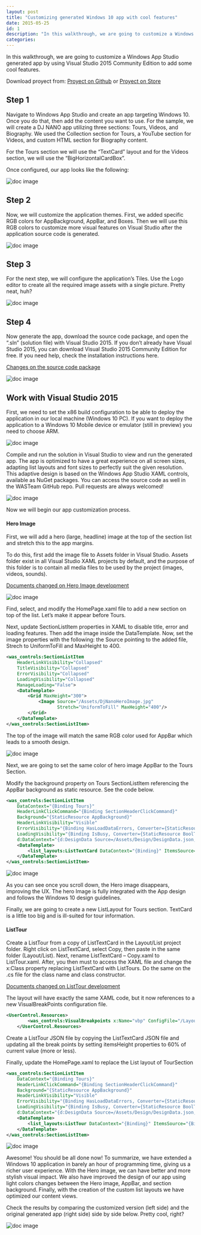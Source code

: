 ```yaml
---
layout: post
title: "Customizing generated Windows 10 app with cool features"
date: 2015-05-25
id: 1
description: "In this walkthrough, we are going to customize a Windows App Studio generated app by using Visual Studio 2015 Community Edition to add some cool features."
categories:
---
```

In this walkthrough, we are going to customize a Windows App Studio generated app by using Visual Studio 2015 Community Edition to add some cool features.

Download proyect from: <a href="https://github.com/wasteam/DJNanoSampleApp" target="_blank">Proyect on Github</a> or <a href="https://www.microsoft.com/en-us/store/apps/dj-nano-show/9wzdncrdkb2n" target="_blank">Proyect on Store</a>

## Step 1

Navigate to Windows App Studio and create an app targeting Windows 10.  Once you do that, then add the content you want to use. For the sample, we will create a DJ NANO app utilizing three sections: Tours, Videos, and Biography.  We used the Collection section for Tours, a YouTube section for Videos, and custom HTML section for Biography content. 

For the Tours section we will use the “TextCard” layout and for the Videos section, we will use the “BigHorizontalCardBox”.

Once configured, our app looks like the following:


![doc image](/post-img/1/1.png)


## Step 2

Now, we will customize the application themes.  First, we added specific RGB colors for AppBackground, AppBar, and Boxes.  Then we will use this RGB colors to customize more visual features on Visual Studio after the application source code is generated.


![doc image](/post-img/1/2.png)


## Step 3

For the next step, we will configure the application’s Tiles. Use the Logo editor to create all the required image assets with a single picture.  Pretty neat, huh?

![doc image](/post-img/1/3.png)

## Step 4

Now generate the app, download the source code package, and open the “.sln” (solution file) with Visual Studio 2015. If you don’t already have Visual Studio 2015, you can download Visual Studio 2015 Community Edition for free.  If you need help, check the installation instructions here. 

<a href="https://github.com/wasteam/DJNanoSampleApp/commit/b345c89e8335aa2e42a7e1d9ff57e9c84e13957e" target="_blank">Changes on the source code package</a>

![doc image](/post-img/1/4.png)
 

## Work with Visual Studio 2015

First, we need to set the x86 build configuration to be able to deploy the application in our local machine (Windows 10 PC).  If you want to deploy the application to a Windows 10 Mobile device or emulator (still in preview) you need to choose ARM.

![doc image](/post-img/1/5.png)

Compile and run the solution in Visual Studio to view and run the generated app. The app is optimized to have a great experience on all screen sizes, adapting list layouts and font sizes to perfectly suit the given resolution. This adaptive design is based on the Windows App Studio XAML controls, available as NuGet packages. You can access the source code as well in the WASTeam GitHub repo.  Pull requests are always welcomed! 

![doc image](/post-img/1/6.png)

Now we will begin our app customization process.

#### Hero Image

First, we will add a hero (large, headline) image at the top of the section list and stretch this to the app margins. 

To do this, first add the image file to Assets folder in Visual Studio. Assets folder exist in all Visual Studio XAML projects by default, and the purpose of this folder is to contain all media files to be used by the project (images, videos, sounds).

<a href="https://github.com/wasteam/DJNanoSampleApp/commit/aa1cd8fe26094eb586d4e008a42fc8208ad80375" target="_blank">Documents changed on Hero Image development</a>

![doc image](/post-img/1/7.png)

Find, select, and modify the HomePage.xaml file to add a new section on top of the list.  Let’s make it appear before Tours.

Next, update SectionListItem properties in XAML to disable title, error and loading features.  Then add the image inside the DataTemplate.  Now, set the image properties with the following: the Source pointing to the added file, Strech to UniformToFill and MaxHeight to 400.


```xml
<was_controls:SectionListItem
    HeaderLinkVisibility="Collapsed"
    TitleVisibility="Collapsed"
    ErrorVisibility="Collapsed"
    LoadingVisibility="Collapsed"
    ManageLoading="False">
    <DataTemplate>
        <Grid MaxHeight="300">
            <Image Source="/Assets/DjNanoHeroImage.jpg"
                   Stretch="UniformToFill" MaxHeight="400"/>
        </Grid>
    </DataTemplate>
</was_controls:SectionListItem>
```



The top of the image will match the same RGB color used for AppBar which leads to a smooth design.

![doc image](/post-img/1/8.png)

Next, we are going to set the same color of hero image AppBar to the Tours Section.

Modify the background property on Tours SectionListItem referencing the AppBar background as static resource.  See the code below.
 
```xml
<was_controls:SectionListItem
    DataContext="{Binding Tours}"                
    HeaderLinkClickCommand="{Binding SectionHeaderClickCommand}"
    Background="{StaticResource AppBackground}"
    HeaderLinkVisibility="Visible"                               
    ErrorVisibility="{Binding HasLoadDataErrors, Converter={StaticResource BoolToVisibilityConverter}, FallbackValue=Collapsed}"
    LoadingVisibility="{Binding IsBusy, Converter={StaticResource BoolToVisibilityConverter}, FallbackValue=Collapsed}"
    d:DataContext="{d:DesignData Source=/Assets/Design/DesignData.json, Type=vm:DesignViewModel, IsDesignTimeCreatable=true}">
    <DataTemplate>
        <list_layouts:ListTextCard DataContext="{Binding}" ItemsSource="{Binding Items}" ItemClickCommand="{Binding ItemClickCommand}" OneRowModeEnabled="True" Margin="14,0,6,0"/>
    </DataTemplate>
</was_controls:SectionListItem>
```

![doc image](/post-img/1/9.png)

As you can see once you scroll down, the Hero image disappears, improving the UX.  The hero Image is fully integrated with the App design and follows the Windows 10 design guidelines.

Finally, we are going to create a new ListLayout for Tours section.  TextCard is a little too big and is ill-suited for tour information.

#### ListTour

Create a ListTour from a copy of ListTextCard in the Layout/List project folder. Right click on ListTextCard, select Copy, then paste in the same folder (Layout/List). Next, rename ListTextCard – Copy.xaml to ListTour.xaml. After, you then must to access the XAML file and change the x:Class property replacing ListTextCard with ListTours. Do the same on the .cs file for the class name and class constructor.

<a href="https://github.com/wasteam/DJNanoSampleApp/commit/3da25edc6a008b43925c3456b24b5f1ce771a6c5" target="_blank">Documents changed on ListTour development</a>

The layout will have exactly the same XAML code, but it now references to a new VisualBreakPoints configuration file.

```xml
<UserControl.Resources>
        <was_controls:VisualBreakpoints x:Name="vbp" ConfigFile="/Layouts/List/Breakpoints.Large.ListTour.json"/>
    </UserControl.Resources>
```

Create a ListTour JSON file by copying the ListTextCard JSON file and updating all the break points by setting itemsHeight properties to 60% of current value (more or less).

Finally, update the HomePage.xaml to replace the List layout of TourSection


```xml
<was_controls:SectionListItem
    DataContext="{Binding Tours}"                
    HeaderLinkClickCommand="{Binding SectionHeaderClickCommand}"
    Background="{StaticResource AppBackground}"
    HeaderLinkVisibility="Visible"                               
    ErrorVisibility="{Binding HasLoadDataErrors, Converter={StaticResource BoolToVisibilityConverter}, FallbackValue=Collapsed}"
    LoadingVisibility="{Binding IsBusy, Converter={StaticResource BoolToVisibilityConverter}, FallbackValue=Collapsed}"
    d:DataContext="{d:DesignData Source=/Assets/Design/DesignData.json, Type=vm:DesignViewModel, IsDesignTimeCreatable=true}">
    <DataTemplate>
        <list_layouts:ListTour DataContext="{Binding}" ItemsSource="{Binding Items}" ItemClickCommand="{Binding ItemClickCommand}" OneRowModeEnabled="True" Margin="14,0,6,0"/>
    </DataTemplate>
</was_controls:SectionListItem>
```
![doc image](/post-img/1/10.png)
 
Awesome!  You should be all done now!  To summarize, we have extended a Windows 10 application in barely an hour of programming time, giving us a richer user experience. With the Hero image, we can have better and more stylish visual impact.  We also have improved the design of our app using light colors changes between the Hero image, AppBar, and section background. Finally, with the creation of the custom list layouts we have optimized our content views.

Check the results by comparing the customized version (left side) and the original generated app (right side) side by side below.  Pretty cool, right?

![doc image](/post-img/1/11.png)